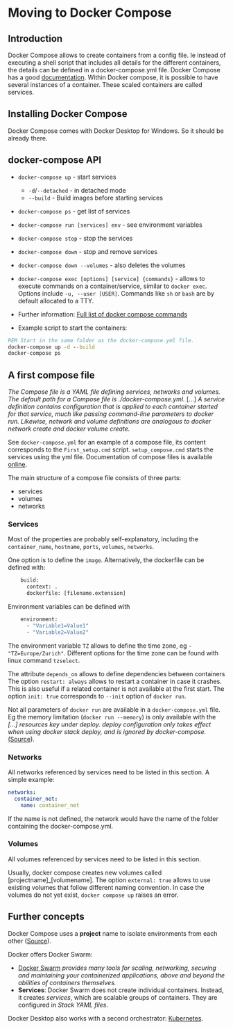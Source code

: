 # Moving to Docker Compose

## Introduction

Docker Compose allows to create containers from a config file. Ie instead of executing a shell script that includes all details for the different containers, the details can be defined in a docker-compose.yml file.
Docker Compose has a good [documentation](https://docs.docker.com/compose/).
Within Docker compose, it is possible to have several instances of a container. These scaled containers are called services.

## Installing Docker Compose

Docker Compose comes with Docker Desktop for Windows. So it should be already there.

## docker-compose API

- `docker-compose up`       - start services
  - `-d`/`--detached`       - in detached mode
  - `--build`               - Build images before starting services
- `docker-compose ps`         - get list of services
- `docker-compose run [services] env` - see environment variables
- `docker-compose stop`     - stop the services
- `docker-compose down`     - stop and remove services
- `docker-compose down --volumes` - also deletes the volumes
- `docker-compose exec [options] [service] {commands}` - allows to execute commands on a container/service, similar to `docker exec`. Options include `-u, --user [USER]`. Commands like `sh` or `bash` are by default allocated to a TTY.

- Further information: [Full list of docker compose commands](https://docs.docker.com/compose/reference/)
- Example script to start the containers:

```cmd
REM Start in the same folder as the docker-compose.yml file.
docker-compose up -d --build
docker-compose ps
```

## A first compose file

*The Compose file is a YAML file defining services, networks and volumes. The default path for a Compose file is ./docker-compose.yml.*
[...]
*A service definition contains configuration that is applied to each container started for that service, much like passing command-line parameters to docker run. Likewise, network and volume definitions are analogous to docker network create and docker volume create.*

See `docker-compose.yml` for an example of a compose file, its content corresponds to the `First_setup.cmd` script. `setup_compose.cmd` starts the services using the yml file.
Documentation of compose files is available [online](https://docs.docker.com/compose/compose-file/).

The main structure of a compose file consists of three parts:
- services
- volumes
- networks

### Services
Most of the properties are probably self-explanatory, including the `container_name`, `hostname`, `ports`, `volumes`, `networks`.

One option is to define the `image`. Alternatively, the dockerfile can be defined with:

```cmd
    build:
      context: .
      dockerfile: [filename.extension]
```

Environment variables can be defined with

```cmd
    environment:
      - "Variable1=Value1"
      - "Variable2=Value2"
```

The environment variable `TZ` allows to define the time zone, eg `- "TZ=Europe/Zurich"`. Different options for the time zone can be found with linux command `tzselect`.

The attribute `depends_on` allows to define dependencies between containers
The option `restart: always` allows to restart a container in case it crashes. This is also useful if a related container is not available at the first start. 
The option `init: true` corresponds to `--init` option of `docker run`.

Not all parameters of `docker run` are available in a `docker-compose.yml` file. Eg the memory limitation (`docker run --memory`) is only available with the *[...] resources key under deploy. deploy configuration only takes effect when using docker stack deploy, and is ignored by docker-compose.* [(Source](https://docs.docker.com/compose/compose-file/compose-versioning/#upgrading)).

### Networks

All networks referenced by services need to be listed in this section.
A simple example:

```yml
networks:
  container_net:
    name: container_net
```

If the name is not defined, the network would have the name of the folder containing the docker-compose.yml.

### Volumes

All volumes referenced by services need to be listed in this section.

Usually, docker compose creates new volumes called [projectname]_[volumename].
The option `external: true` allows to use existing volumes that follow different naming convention. In case the volumes do not yet exist, `docker compose up` raises an error.

## Further concepts

Docker Compose uses a **project** name to isolate environments from each other ([Source](https://docs.docker.com/compose/#multiple-isolated-environments-on-a-single-host)).

Docker offers Docker Swarm:

- [Docker Swarm](https://docs.docker.com/get-started/swarm-deploy/) *provides many tools for scaling, networking, securing and maintaining your containerized applications, above and beyond the abilities of containers themselves.*
- **Services**: Docker Swarm does not create individual containers. Instead, it creates *services*, which are scalable groups of containers. They are configured in *Stack YAML files*.

Docker Desktop also works with a second orchestrator: [Kubernetes](https://docs.docker.com/get-started/kube-deploy/).
